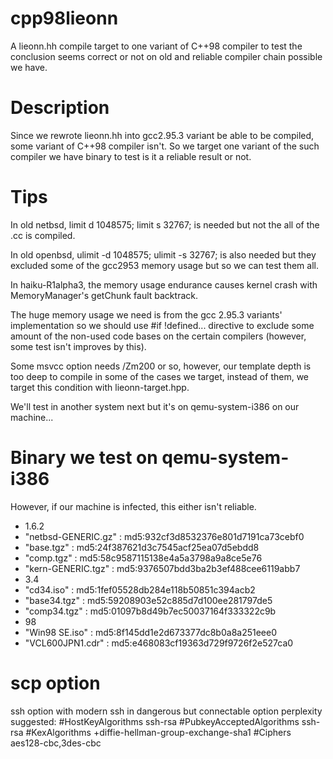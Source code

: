 # cpp98lieonn
A lieonn.hh compile target to one variant of C++98 compiler to test the conclusion seems correct or not on old and reliable compiler chain possible we have.

# Description
Since we rewrote lieonn.hh into gcc2.95.3 variant be able to be compiled, some variant of C++98 compiler isn't.
So we target one variant of the such compiler we have binary to test is it a reliable result or not.

# Tips
In old netbsd, limit d 1048575; limit s 32767; is needed but not the all of the .cc is compiled.

In old openbsd, ulimit -d 1048575; ulimit -s 32767; is also needed but they excluded some of the gcc2953 memory usage but so we can test them all.

In haiku-R1alpha3, the memory usage endurance causes kernel crash with MemoryManager's getChunk fault backtrack.

The huge memory usage we need is from the gcc 2.95.3 variants' implementation so we should use #if !defined... directive to exclude some amount of the non-used code bases on the certain compilers (however, some test isn't improves by this).

Some msvcc option needs /Zm200 or so, however, our template depth is too deep to compile in some of the cases we target, instead of them, we target this condition with lieonn-target.hpp.

We'll test in another system next but it's on qemu-system-i386 on our machine...

# Binary we test on qemu-system-i386
However, if our machine is infected, this either isn't reliable.
* 1.6.2
* "netbsd-GENERIC.gz" : md5:932cf3d8532376e801d7191ca73cebf0
* "base.tgz" : md5:24f387621d3c7545acf25ea07d5ebdd8
* "comp.tgz" : md5:58c9587115138e4a5a3798a9a8ce5e76
* "kern-GENERIC.tgz" : md5:9376507bdd3ba2b3ef488cee6119abb7
* 3.4
* "cd34.iso" : md5:1fef05528db284e118b50851c394acb2
* "base34.tgz" : md5:59208903e52c885d7d100ee281797de5
* "comp34.tgz" : md5:01097b8d49b7ec50037164f333322c9b
* 98
* "Win98 SE.iso"   : md5:8f145dd1e2d673377dc8b0a8a251eee0
* "VCL600JPN1.cdr" : md5:e468083cf19363d729f9726f2e527ca0

# scp option
ssh option with modern ssh in dangerous but connectable option perplexity suggested:
    #HostKeyAlgorithms ssh-rsa
    #PubkeyAcceptedAlgorithms ssh-rsa
    #KexAlgorithms +diffie-hellman-group-exchange-sha1
    #Ciphers aes128-cbc,3des-cbc

